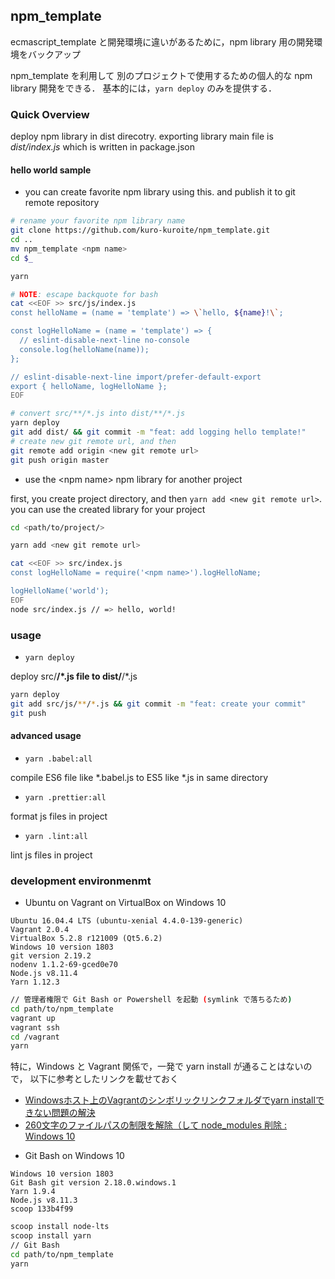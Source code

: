 ## npm_template

ecmascript_template と開発環境に違いがあるために，npm library 用の開発環境をバックアップ

npm_template を利用して 別のプロジェクトで使用するための個人的な npm library 開発をできる．
基本的には，`yarn deploy` のみを提供する．

### Quick Overview

deploy npm library in dist direcotry.
exporting library main file is *dist/index.js* which is written in package.json

#### hello world sample

* you can create favorite npm library using this. and publish it to git remote repository

```bash
# rename your favorite npm library name
git clone https://github.com/kuro-kuroite/npm_template.git
cd ..
mv npm_template <npm name>
cd $_

yarn

# NOTE: escape backquote for bash
cat <<EOF >> src/js/index.js
const helloName = (name = 'template') => \`hello, ${name}!\`;

const logHelloName = (name = 'template') => {
  // eslint-disable-next-line no-console
  console.log(helloName(name));
};

// eslint-disable-next-line import/prefer-default-export
export { helloName, logHelloName };
EOF

# convert src/**/*.js into dist/**/*.js
yarn deploy
git add dist/ && git commit -m "feat: add logging hello template!"
# create new git remote url, and then
git remote add origin <new git remote url>
git push origin master
```

* use the \<npm name\> npm library for another project

first, you create project directory, and then `yarn add <new git remote url>`.
you can use the created library for your project

```bash
cd <path/to/project/>

yarn add <new git remote url>

cat <<EOF >> src/index.js
const logHelloName = require('<npm name>').logHelloName;

logHelloName('world');
EOF
node src/index.js // => hello, world!
```

### usage

* `yarn deploy`

deploy src/**/*.js file to dist/**/*.js

```bash
yarn deploy
git add src/js/**/*.js && git commit -m "feat: create your commit"
git push
``` 

#### advanced usage


* `yarn .babel:all`

compile ES6 file like *.babel.js to ES5 like *.js in same directory

* `yarn .prettier:all`

format js files in project

* `yarn .lint:all`

lint js files in project

### development environmenmt

* Ubuntu on Vagrant on VirtualBox on Windows 10

```
Ubuntu 16.04.4 LTS (ubuntu-xenial 4.4.0-139-generic)
Vagrant 2.0.4
VirtualBox 5.2.8 r121009 (Qt5.6.2)
Windows 10 version 1803
git version 2.19.2
nodenv 1.1.2-69-gced0e70
Node.js v8.11.4
Yarn 1.12.3
```

```bash
// 管理者権限で Git Bash or Powershell を起動 (symlink で落ちるため)
cd path/to/npm_template
vagrant up
vagrant ssh
cd /vagrant
yarn
```

特に，Windows と Vagrant 関係で，一発で yarn install が通ることはないので，
以下に参考としたリンクを載せておく

- [Windowsホスト上のVagrantのシンボリックリンクフォルダでyarn installできない問題の解決](https://qiita.com/maikya_gu/items/8e313dcd50c39f5a4b0b)
- [260文字のファイルパスの制限を解除（して node_modules 削除 : Windows 10](https://beachside.hatenablog.com/entry/2017/07/25/183000)

* Git Bash on Windows 10

```
Windows 10 version 1803
Git Bash git version 2.18.0.windows.1
Yarn 1.9.4
Node.js v8.11.3
scoop 133b4f99
```

```bash
scoop install node-lts
scoop install yarn
// Git Bash
cd path/to/npm_template
yarn
```
